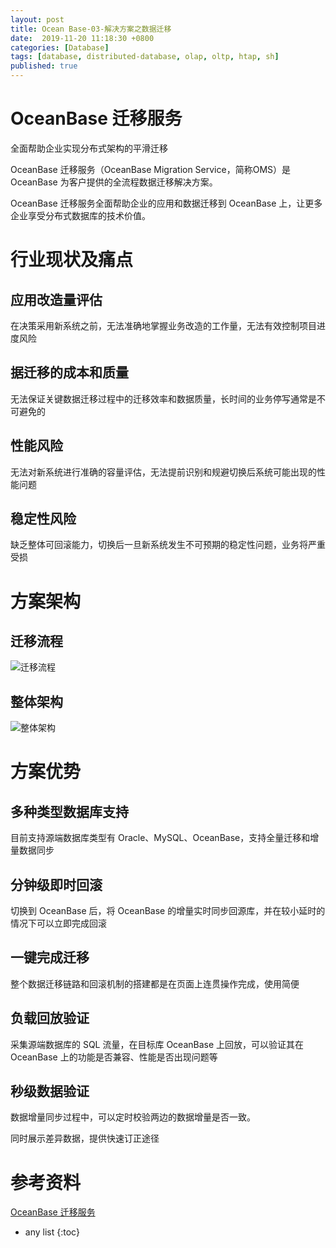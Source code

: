 ```yaml
---
layout: post
title: Ocean Base-03-解决方案之数据迁移
date:  2019-11-20 11:18:30 +0800
categories: [Database]
tags: [database, distributed-database, olap, oltp, htap, sh]
published: true
---
```


# OceanBase 迁移服务

全面帮助企业实现分布式架构的平滑迁移

OceanBase 迁移服务（OceanBase Migration Service，简称OMS）是 OceanBase 为客户提供的全流程数据迁移解决方案。

OceanBase 迁移服务全面帮助企业的应用和数据迁移到 OceanBase 上，让更多企业享受分布式数据库的技术价值。

# 行业现状及痛点

## 应用改造量评估

在决策采用新系统之前，无法准确地掌握业务改造的工作量，无法有效控制项目进度风险

## 据迁移的成本和质量

无法保证关键数据迁移过程中的迁移效率和数据质量，长时间的业务停写通常是不可避免的

## 性能风险

无法对新系统进行准确的容量评估，无法提前识别和规避切换后系统可能出现的性能问题

## 稳定性风险

缺乏整体可回滚能力，切换后一旦新系统发生不可预期的稳定性问题，业务将严重受损

# 方案架构

## 迁移流程

![迁移流程](https://gw.alipayobjects.com/mdn/ob_asset/afts/img/A*i-TuQY_8GdoAAAAAAAAAAABjAQAAAQ/original)

## 整体架构

![整体架构](https://gw.alipayobjects.com/mdn/ob_asset/afts/img/A*E7evSY2wnaoAAAAAAAAAAABjAQAAAQ/original)

# 方案优势

## 多种类型数据库支持

目前支持源端数据库类型有 Oracle、MySQL、OceanBase，支持全量迁移和增量数据同步

## 分钟级即时回滚

切换到 OceanBase 后，将 OceanBase 的增量实时同步回源库，并在较小延时的情况下可以立即完成回滚

## 一键完成迁移

整个数据迁移链路和回滚机制的搭建都是在页面上连贯操作完成，使用简便

## 负载回放验证

采集源端数据库的 SQL 流量，在目标库 OceanBase 上回放，可以验证其在 OceanBase 上的功能是否兼容、性能是否出现问题等

## 秒级数据验证

数据增量同步过程中，可以定时校验两边的数据增量是否一致。

同时展示差异数据，提供快速订正途径

# 参考资料

[OceanBase 迁移服务](https://oceanbase.alipay.com/solution/oms)

* any list
{:toc}
